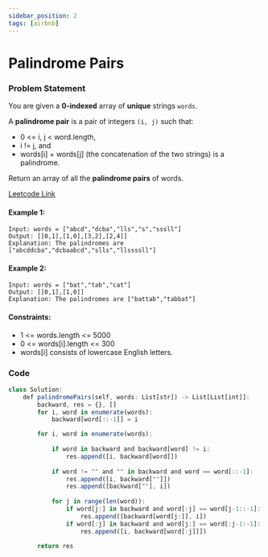 ```yaml
---
sidebar_position: 2
tags: [airbnb]
---
```


# Palindrome Pairs

### Problem Statement

You are given a **0-indexed** array of **unique** strings `words`.

A **palindrome pair** is a pair of integers `(i, j)` such that:

- 0 <= i, j < word.length,
- i != j, and
- words[i] + words[j] (the concatenation of the two strings) is a palindrome.

Return an array of all the **palindrome pairs** of words.

[Leetcode Link](https://leetcode.com/problems/palindrome-pairs/)

#### Example 1:

```
Input: words = ["abcd","dcba","lls","s","sssll"]
Output: [[0,1],[1,0],[3,2],[2,4]]
Explanation: The palindromes are ["abcddcba","dcbaabcd","slls","llssssll"]
```

#### Example 2:

```
Input: words = ["bat","tab","cat"]
Output: [[0,1],[1,0]]
Explanation: The palindromes are ["battab","tabbat"]
```


#### Constraints:

- 1 <= words.length <= 5000
- 0 <= words[i].length <= 300
- words[i] consists of lowercase English letters.

### Code 

```jsx title="Python"
class Solution:
    def palindromePairs(self, words: List[str]) -> List[List[int]]:
        backward, res = {}, []
        for i, word in enumerate(words):
            backward[word[::-1]] = i

        for i, word in enumerate(words):
            
            if word in backward and backward[word] != i:
                res.append([i, backward[word]])
                
            if word != "" and "" in backward and word == word[::-1]:
                res.append([i, backward[""]])
                res.append([backward[""], i])
                
            for j in range(len(word)):
                if word[j:] in backward and word[:j] == word[j-1::-1]:
                    res.append([backward[word[j:]], i])
                if word[:j] in backward and word[j:] == word[:j-1:-1]:
                    res.append([i, backward[word[:j]]])
                    
        return res
```